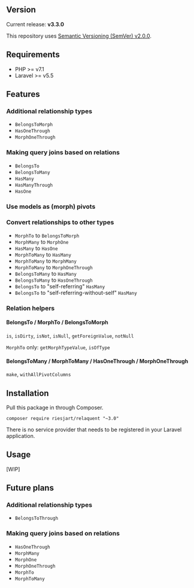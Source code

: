 ## Version

Current release: **v3.3.0**

This repository uses [Semantic Versioning (SemVer) v2.0.0](http://semver.org/spec/v2.0.0.html).

## Requirements

* PHP >= v7.1
* Laravel >= v5.5

## Features

### Additional relationship types

* `BelongsToMorph`
* `HasOneThrough`
* `MorphOneThrough`

### Making query joins based on relations

* `BelongsTo`
* `BelongsToMany`
* `HasMany`
* `HasManyThrough`
* `HasOne`

### Use models as (morph) pivots

### Convert relationships to other types

* `MorphTo` to `BelongsToMorph`
* `MorphMany` to `MorphOne`
* `HasMany` to `HasOne`
* `MorphToMany` to `HasMany`
* `MorphToMany` to `MorphMany`
* `MorphToMany` to `MorphOneThrough`
* `BelongsToMany` to `HasMany`
* `BelongsToMany` to `HasOneThrough`
* `BelongsTo` to "self-referring" `HasMany`
* `BelongsTo` to "self-referring-without-self" `HasMany`

### Relation helpers

#### BelongsTo / MorphTo / BelongsToMorph

`is`, `isDirty`, `isNot`, `isNull`, `getForeignValue`, `notNull`

`MorphTo` only: `getMorphTypeValue`, `isOfType`

#### BelongsToMany / MorphToMany / HasOneThrough / MorphOneThrough
`make`, `withAllPivotColumns`

## Installation

Pull this package in through Composer.

```
composer require riesjart/relaquent "~3.0"
```

There is no service provider that needs to be registered in your Laravel application.

## Usage

[WIP]

## Future plans

### Additional relationship types

* `BelongsToThrough`

### Making query joins based on relations

* `HasOneThrough`
* `MorphMany`
* `MorphOne`
* `MorphOneThrough`
* `MorphTo`
* `MorphToMany`

